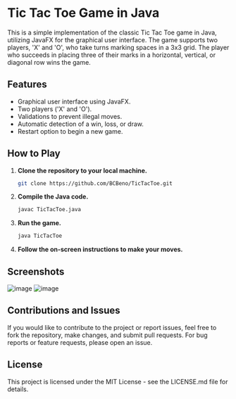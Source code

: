 # Tic Tac Toe Game in Java

This is a simple implementation of the classic Tic Tac Toe game in Java, utilizing JavaFX for the graphical user interface. The game supports two players, 'X' and 'O', who take turns marking spaces in a 3x3 grid. The player who succeeds in placing three of their marks in a horizontal, vertical, or diagonal row wins the game.

## Features

- Graphical user interface using JavaFX.
- Two players ('X' and 'O').
- Validations to prevent illegal moves.
- Automatic detection of a win, loss, or draw.
- Restart option to begin a new game.

## How to Play

1. **Clone the repository to your local machine.**

    ```bash
    git clone https://github.com/BCBeno/TicTacToe.git
    ```

2. **Compile the Java code.**

    ```bash
    javac TicTacToe.java
    ```

3. **Run the game.**

    ```bash
    java TicTacToe
    ```

4. **Follow the on-screen instructions to make your moves.**

## Screenshots
![image](https://github.com/BCBeno/TicTacToe/assets/35098700/531587fc-7aae-4fad-9931-7c0537b05f87)
![image](https://github.com/BCBeno/TicTacToe/assets/35098700/0042d935-0481-41eb-a9f8-075aed7107fe)



## Contributions and Issues
If you would like to contribute to the project or report issues, feel free to fork the repository, make changes, and submit pull requests. For bug reports or feature requests, please open an issue.

## License
This project is licensed under the MIT License - see the LICENSE.md file for details.


